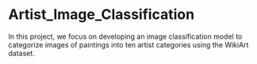 # Artist_Image_Classification
In this project, we focus on developing an image classification model to categorize images of paintings into ten artist categories using the WikiArt dataset.
